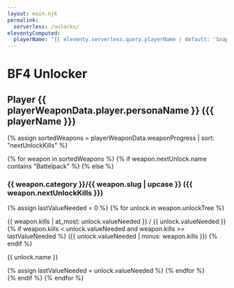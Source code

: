 ```yaml
---
layout: main.njk
permalink:
  serverless: /unlocks/
eleventyComputed:
  playerName: "{{ eleventy.serverless.query.playerName | default: 'Snapstromegon' }}"
---
```


# BF4 Unlocker 

## Player {{ playerWeaponData.player.personaName }} ({{ playerName }})

{% assign sortedWeapons = playerWeaponData.weaponProgress | sort: "nextUnlockKills" %}

<div class="weapons">
{% for weapon in sortedWeapons %}
{% if weapon.nextUnlock.name contains "Battelpack" %}
{% else %}

<div class="weapon">

### {{ weapon.category }}/{{ weapon.slug | upcase }} ({{ weapon.nextUnlockKills }})

<div class="weaponUnlocks">
{% assign lastValueNeeded = 0 %}
{% for unlock in weapon.unlockTree %}
<div class="weaponUnlock {% if weapon.kills >= unlock.valueNeeded %}completed{% elsif weapon.kills >= lastValueNeeded %}active{% else %}open{% endif %}" style="
  --weapon-kills: {{ weapon.kills }};
  --unlock-completed: {{ unlock.valueNeeded }};
  --unlock-start: {{ lastValueNeeded }};">
<p class="valueNeeded">{{ weapon.kills | at_most: unlock.valueNeeded }} / {{ unlock.valueNeeded }} {% if weapon.kills < unlock.valueNeeded and weapon.kills >= lastValueNeeded %}
({{ unlock.valueNeeded | minus: weapon.kills }})
{% endif %}</p>
<p class="name">{{ unlock.name }}</p>
</div>
{% assign lastValueNeeded = unlock.valueNeeded %}
{% endfor %}
</div>
</div>
{% endif %}
{% endfor %}
</div>
